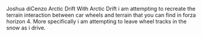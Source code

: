 Joshua diCenzo
Arctic Drift
With Arctic Drift i am attempting to recreate the terrain interaction
between car wheels and terrain that you can find in forza horizon 4.
More specifically i am attempting to leave wheel tracks in the snow as i drive.
